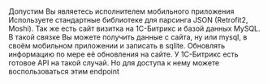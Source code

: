 # 

Допустим Вы являетесь исполнителем мобильного приложения Используете стандартные библиотеке для парсинга JSON (Retrofit2, Moshi). Так же есть сайт визитка на 1С-Битрикс и базой данных MySQL.
В такой связке Вы можете получить данные с сайта, ну или mysql, в своём мобильном приложении и записать в sqlite. Обновлять информацию по мере её обновления на сайте. У 1C-Битрикс есть готовое API на такой случай. Но для доступа к нему можете воспользоваться этим endpoint


